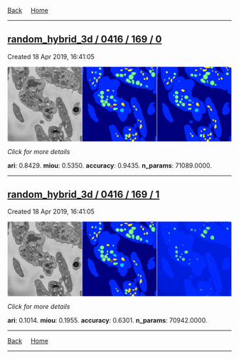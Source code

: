 
[Back](..)&nbsp;&nbsp;&nbsp;&nbsp;&nbsp;[Home](https://leapmanlab.github.io/snapshots)

---

<div class="summary"><a href="0"><h2>random_hybrid_3d / 0416 / 169 / 0</h2></a><p>Created 18 Apr 2019, 16:41:05
</p><a href="0"><img src="0/media/summary.png" align="center"></a><p>
<i>Click for more details</i>
</p></div>

**ari**: 0.8429. **miou**: 0.5350. **accuracy**: 0.9435. **n_params**: 71089.0000. 

---

<div class="summary"><a href="1"><h2>random_hybrid_3d / 0416 / 169 / 1</h2></a><p>Created 18 Apr 2019, 16:41:05
</p><a href="1"><img src="1/media/summary.png" align="center"></a><p>
<i>Click for more details</i>
</p></div>

**ari**: 0.1014. **miou**: 0.1955. **accuracy**: 0.6301. **n_params**: 70942.0000. 

---

[Back](..)&nbsp;&nbsp;&nbsp;&nbsp;&nbsp;[Home](https://leapmanlab.github.io/snapshots)

---